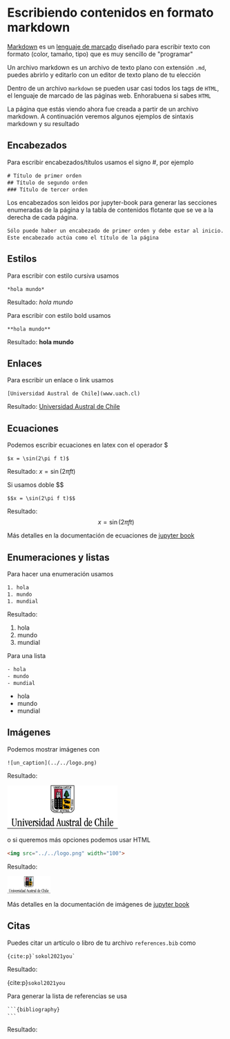 # Escribiendo contenidos en formato markdown

[Markdown](https://en.wikipedia.org/wiki/Markdown) es un [lenguaje de marcado](https://en.wikipedia.org/wiki/Markup_language) diseñado para escribir texto con formato (color, tamaño, tipo) que es muy sencillo de "programar"

Un archivo markdown es un archivo de texto plano con extensión `.md`, puedes abrirlo y editarlo con un editor de texto plano de tu elección

Dentro de un archivo `markdown` se pueden usar casi todos los tags de `HTML`, el lenguaje de marcado de las páginas web. Enhorabuena si sabes `HTML`

La página que estás viendo ahora fue creada a partir de un archivo markdown. A continuación veremos algunos ejemplos de sintaxis markdown y su resultado

<!-- #region -->
## Encabezados

Para escribir encabezados/títulos usamos el signo #, por ejemplo


```
# Título de primer orden
## Título de segundo orden
### Título de tercer orden
```

Los encabezados son leidos por jupyter-book para generar las secciones enumeradas de la página y la tabla de contenidos flotante que se ve a la derecha de cada página.

```warning
Sólo puede haber un encabezado de primer orden y debe estar al inicio. Este encabezado actúa como el título de la página
```


<!-- #endregion -->

## Estilos

Para escribir con estilo cursiva usamos

```
*hola mundo*
```

Resultado: *hola mundo*

Para escribir con estilo bold usamos

```
**hola mundo**
```

Resultado: **hola mundo**


## Enlaces 

Para escribir un enlace o link usamos

```
[Universidad Austral de Chile](www.uach.cl)
```

Resultado: [Universidad Austral de Chile](www.uach.cl)


## Ecuaciones

Podemos escribir ecuaciones en latex con el operador $

```
$x = \sin(2\pi f t)$
```

Resultado: $x = \sin(2\pi f t)$

Si usamos doble $$

```
$$x = \sin(2\pi f t)$$
```

Resultado: $$x = \sin(2\pi f t)$$

Más detalles en la documentación de ecuaciones de [jupyter book](https://jupyterbook.org/content/math.html)


## Enumeraciones y listas

Para hacer una enumeración usamos

```
1. hola
1. mundo
1. mundial
```

Resultado:

1. hola
1. mundo
1. mundial

Para una lista

```
- hola
- mundo
- mundial
```

- hola
- mundo
- mundial

<!-- #region -->
## Imágenes

Podemos mostrar imágenes con

```
![un_caption](../../logo.png)
```
Resultado: 

![un_caption](../../logo.png)

o si queremos más opciones podemos usar HTML

```html
<img src="../../logo.png" width="100">
```

Resultado:

<img src="../../logo.png" width="100">

Más detalles en la documentación de imágenes de [jupyter book](https://jupyterbook.org/content/figures.html)
<!-- #endregion -->

## Citas

Puedes citar un artículo o libro de tu archivo `references.bib` como

```
{cite:p}`sokol2021you`
```

Resultado:

{cite:p}`sokol2021you`

Para generar la lista de referencias se usa


    ```{bibliography}
    ```


Resultado:

```{bibliography}
```



